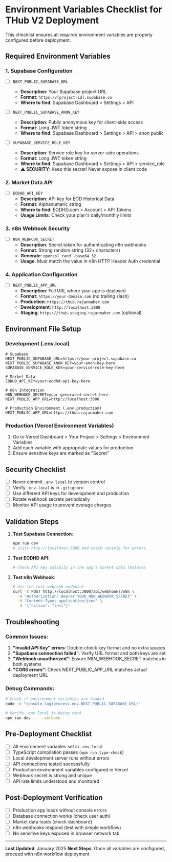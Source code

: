 # Environment Variables Checklist for THub V2 Deployment

This checklist ensures all required environment variables are properly configured before deployment.

## Required Environment Variables

### 1. Supabase Configuration
- [ ] `NEXT_PUBLIC_SUPABASE_URL`
  - **Description**: Your Supabase project URL
  - **Format**: `https://[project-id].supabase.co`
  - **Where to find**: Supabase Dashboard > Settings > API

- [ ] `NEXT_PUBLIC_SUPABASE_ANON_KEY`
  - **Description**: Public anonymous key for client-side access
  - **Format**: Long JWT token string
  - **Where to find**: Supabase Dashboard > Settings > API > anon public

- [ ] `SUPABASE_SERVICE_ROLE_KEY`
  - **Description**: Service role key for server-side operations
  - **Format**: Long JWT token string
  - **Where to find**: Supabase Dashboard > Settings > API > service_role
  - **⚠️ SECURITY**: Keep this secret! Never expose in client code

### 2. Market Data API
- [ ] `EODHD_API_KEY`
  - **Description**: API key for EOD Historical Data
  - **Format**: Alphanumeric string
  - **Where to find**: EODHD.com > Account > API Tokens
  - **Usage Limits**: Check your plan's daily/monthly limits

### 3. n8n Webhook Security
- [ ] `N8N_WEBHOOK_SECRET`
  - **Description**: Secret token for authenticating n8n webhooks
  - **Format**: Strong random string (32+ characters)
  - **Generate**: `openssl rand -base64 32`
  - **Usage**: Must match the value in n8n HTTP Header Auth credential

### 4. Application Configuration
- [ ] `NEXT_PUBLIC_APP_URL`
  - **Description**: Full URL where your app is deployed
  - **Format**: `https://your-domain.com` (no trailing slash)
  - **Production**: `https://thub.rajanmaher.com`
  - **Development**: `http://localhost:3000`
  - **Staging**: `https://thub-staging.rajanmaher.com` (optional)

## Environment File Setup

### Development (.env.local)
```env
# Supabase
NEXT_PUBLIC_SUPABASE_URL=https://your-project.supabase.co
NEXT_PUBLIC_SUPABASE_ANON_KEY=your-anon-key-here
SUPABASE_SERVICE_ROLE_KEY=your-service-role-key-here

# Market Data
EODHD_API_KEY=your-eodhd-api-key-here

# n8n Integration
N8N_WEBHOOK_SECRET=your-generated-secret-here
NEXT_PUBLIC_APP_URL=http://localhost:3000

# Production Environment (.env.production)
NEXT_PUBLIC_APP_URL=https://thub.rajanmaher.com
```

### Production (Vercel Environment Variables)
1. Go to Vercel Dashboard > Your Project > Settings > Environment Variables
2. Add each variable with appropriate values for production
3. Ensure sensitive keys are marked as "Secret"

## Security Checklist

- [ ] Never commit `.env.local` to version control
- [ ] Verify `.env.local` is in `.gitignore`
- [ ] Use different API keys for development and production
- [ ] Rotate webhook secrets periodically
- [ ] Monitor API usage to prevent overage charges

## Validation Steps

1. **Test Supabase Connection**:
   ```bash
   npm run dev
   # Visit http://localhost:3000 and check console for errors
   ```

2. **Test EODHD API**:
   ```bash
   # Check API key validity in the app's market data features
   ```

3. **Test n8n Webhook**:
   ```bash
   # Use the test webhook endpoint
   curl -X POST http://localhost:3000/api/webhooks/n8n \
     -H "Authorization: Bearer YOUR_N8N_WEBHOOK_SECRET" \
     -H "Content-Type: application/json" \
     -d '{"action": "test"}'
   ```

## Troubleshooting

### Common Issues:
1. **"Invalid API Key" errors**: Double-check key format and no extra spaces
2. **"Supabase connection failed"**: Verify URL format and both keys are set
3. **"Webhook unauthorized"**: Ensure N8N_WEBHOOK_SECRET matches in both systems
4. **"CORS errors"**: Check NEXT_PUBLIC_APP_URL matches actual deployment URL

### Debug Commands:
```bash
# Check if environment variables are loaded
node -e "console.log(process.env.NEXT_PUBLIC_SUPABASE_URL)"

# Verify .env.local is being read
npm run dev -- --verbose
```

## Pre-Deployment Checklist

- [ ] All environment variables set in `.env.local`
- [ ] TypeScript compilation passes (`npm run type-check`)
- [ ] Local development server runs without errors
- [ ] API connections tested successfully
- [ ] Production environment variables configured in Vercel
- [ ] Webhook secret is strong and unique
- [ ] API rate limits understood and monitored

## Post-Deployment Verification

- [ ] Production app loads without console errors
- [ ] Database connection works (check user auth)
- [ ] Market data loads (check dashboard)
- [ ] n8n webhooks respond (test with simple workflow)
- [ ] No sensitive keys exposed in browser network tab

---

**Last Updated**: January 2025
**Next Steps**: Once all variables are configured, proceed with n8n workflow deployment